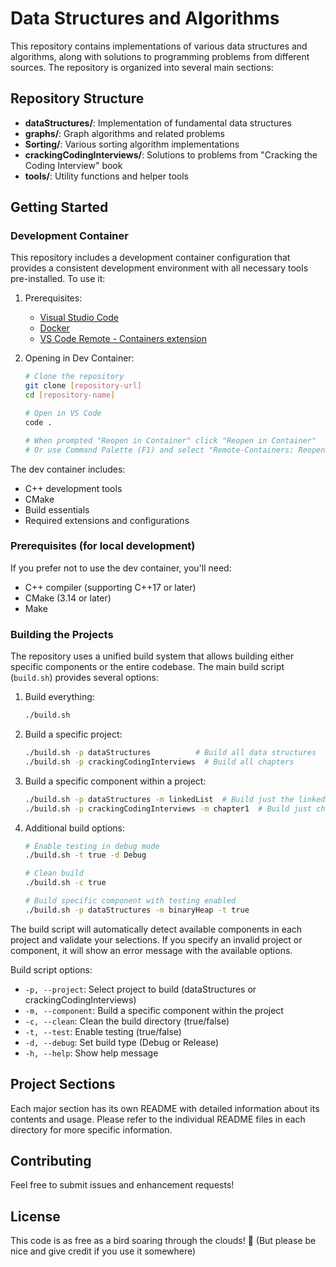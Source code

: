 # Data Structures and Algorithms

This repository contains implementations of various data structures and algorithms, along with solutions to programming problems from different sources. The repository is organized into several main sections:

## Repository Structure

- **dataStructures/**: Implementation of fundamental data structures
- **graphs/**: Graph algorithms and related problems
- **Sorting/**: Various sorting algorithm implementations
- **crackingCodingInterviews/**: Solutions to problems from "Cracking the Coding Interview" book
- **tools/**: Utility functions and helper tools

## Getting Started

### Development Container

This repository includes a development container configuration that provides a consistent development environment with all necessary tools pre-installed. To use it:

1. Prerequisites:
   - [Visual Studio Code](https://code.visualstudio.com/)
   - [Docker](https://www.docker.com/get-started)
   - [VS Code Remote - Containers extension](https://marketplace.visualstudio.com/items?itemName=ms-vscode-remote.remote-containers)

2. Opening in Dev Container:
   ```bash
   # Clone the repository
   git clone [repository-url]
   cd [repository-name]

   # Open in VS Code
   code .

   # When prompted "Reopen in Container" click "Reopen in Container"
   # Or use Command Palette (F1) and select "Remote-Containers: Reopen in Container"
   ```

The dev container includes:
- C++ development tools
- CMake
- Build essentials
- Required extensions and configurations

### Prerequisites (for local development)

If you prefer not to use the dev container, you'll need:
- C++ compiler (supporting C++17 or later)
- CMake (3.14 or later)
- Make

### Building the Projects

The repository uses a unified build system that allows building either specific components or the entire codebase. The main build script (`build.sh`) provides several options:

1. Build everything:
   ```bash
   ./build.sh
   ```

2. Build a specific project:
   ```bash
   ./build.sh -p dataStructures          # Build all data structures
   ./build.sh -p crackingCodingInterviews  # Build all chapters
   ```

3. Build a specific component within a project:
   ```bash
   ./build.sh -p dataStructures -m linkedList  # Build just the linked list
   ./build.sh -p crackingCodingInterviews -m chapter1  # Build just chapter 1
   ```

4. Additional build options:
   ```bash
   # Enable testing in debug mode
   ./build.sh -t true -d Debug

   # Clean build
   ./build.sh -c true

   # Build specific component with testing enabled
   ./build.sh -p dataStructures -m binaryHeap -t true
   ```

The build script will automatically detect available components in each project and validate your selections. If you specify an invalid project or component, it will show an error message with the available options.

Build script options:
- `-p, --project`: Select project to build (dataStructures or crackingCodingInterviews)
- `-m, --component`: Build a specific component within the project
- `-c, --clean`: Clean the build directory (true/false)
- `-t, --test`: Enable testing (true/false)
- `-d, --debug`: Set build type (Debug or Release)
- `-h, --help`: Show help message

## Project Sections

Each major section has its own README with detailed information about its contents and usage. Please refer to the individual README files in each directory for more specific information.

## Contributing

Feel free to submit issues and enhancement requests!

## License

This code is as free as a bird soaring through the clouds! 🦅
(But please be nice and give credit if you use it somewhere)
